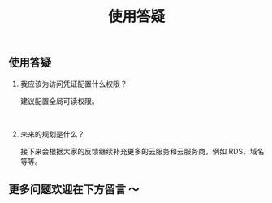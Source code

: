 ﻿---
title: 使用答疑
---

## 使用答疑

1. 我应该为访问凭证配置什么权限？

    建议配置全局可读权限。

</br>

2. 未来的规划是什么？

    接下来会根据大家的反馈继续补充更多的云服务和云服务商，例如 RDS、域名等等。


## 更多问题欢迎在下方留言 ～


<Vssue />

<script>
export default {
    mounted () {
      this.$page.lastUpdated = "2024 年 4 月 6 日"
    }
  }
</script>
